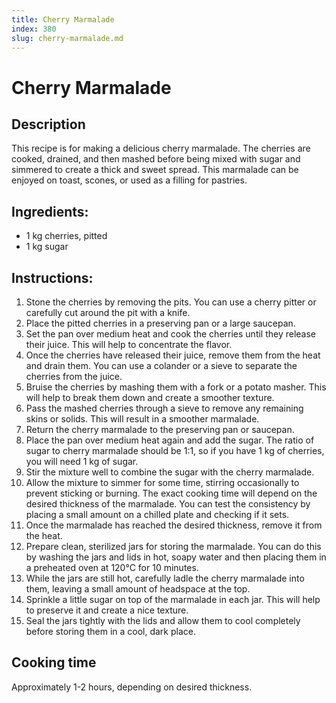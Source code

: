 ```yaml
---
title: Cherry Marmalade
index: 380
slug: cherry-marmalade.md
---
```


# Cherry Marmalade

## Description
This recipe is for making a delicious cherry marmalade. The cherries are cooked, drained, and then mashed before being mixed with sugar and simmered to create a thick and sweet spread. This marmalade can be enjoyed on toast, scones, or used as a filling for pastries.

## Ingredients:
- 1 kg cherries, pitted
- 1 kg sugar

## Instructions:
1. Stone the cherries by removing the pits. You can use a cherry pitter or carefully cut around the pit with a knife.
2. Place the pitted cherries in a preserving pan or a large saucepan.
3. Set the pan over medium heat and cook the cherries until they release their juice. This will help to concentrate the flavor.
4. Once the cherries have released their juice, remove them from the heat and drain them. You can use a colander or a sieve to separate the cherries from the juice.
5. Bruise the cherries by mashing them with a fork or a potato masher. This will help to break them down and create a smoother texture.
6. Pass the mashed cherries through a sieve to remove any remaining skins or solids. This will result in a smoother marmalade.
7. Return the cherry marmalade to the preserving pan or saucepan.
8. Place the pan over medium heat again and add the sugar. The ratio of sugar to cherry marmalade should be 1:1, so if you have 1 kg of cherries, you will need 1 kg of sugar.
9. Stir the mixture well to combine the sugar with the cherry marmalade.
10. Allow the mixture to simmer for some time, stirring occasionally to prevent sticking or burning. The exact cooking time will depend on the desired thickness of the marmalade. You can test the consistency by placing a small amount on a chilled plate and checking if it sets.
11. Once the marmalade has reached the desired thickness, remove it from the heat.
12. Prepare clean, sterilized jars for storing the marmalade. You can do this by washing the jars and lids in hot, soapy water and then placing them in a preheated oven at 120°C for 10 minutes.
13. While the jars are still hot, carefully ladle the cherry marmalade into them, leaving a small amount of headspace at the top.
14. Sprinkle a little sugar on top of the marmalade in each jar. This will help to preserve it and create a nice texture.
15. Seal the jars tightly with the lids and allow them to cool completely before storing them in a cool, dark place.

## Cooking time
Approximately 1-2 hours, depending on desired thickness.